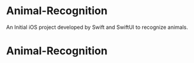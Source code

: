 # Animal-Recognition
An Initial iOS project developed by Swift and SwiftUI to recognize animals.
# Animal-Recognition
